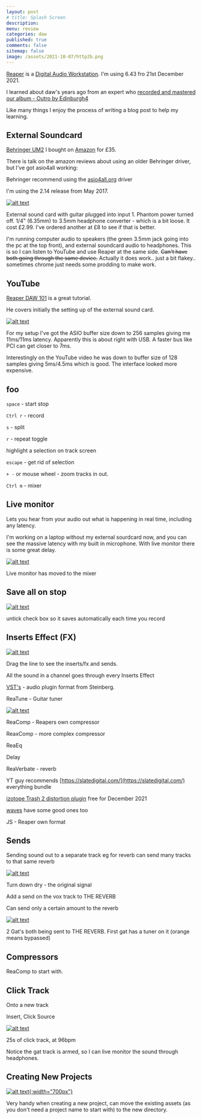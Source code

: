```yaml
---
layout: post
# title: Splash Screen
description: 
menu: review
categories: daw 
published: true 
comments: false     
sitemap: false
image: /assets/2021-10-07/http2b.png
---
```


<!-- [![alt text](/assets/2021-10-22/email-cover.jpg "email"){:width="800px"}](/assets/2021-10-22/email-cover.jpg) -->
<!-- [![alt text](/assets/2021-10-22/email-cover.jpg "Thanks to Solen Feyissa on unsplash - https://unsplash.com/@solenfeyissa")](https://unsplash.com/@solenfeyissa) -->

[Reaper](https://reaper.fm) is a [Digital Audio Workstation](https://en.wikipedia.org/wiki/Digital_audio_workstation). I'm using 6.43 fro 21st December 2021.

I learned about daw's years ago from an expert who [recorded and mastered our album - Outro by Edinburgh4](https://music.youtube.com/playlist?list=OLAK5uy_lYPifRpiRxK32ZWqmV4l_PfNkqaVQLJl4)

Like many things I enjoy the process of writing a blog post to help my learning.

## External Soundcard

[Behringer UM2](https://www.behringer.com/product.html?modelCode=P0AVV) I bought on [Amazon](https://www.amazon.co.uk/gp/product/B00EK1OTZC) for £35.

There is talk on the amazon reviews about using an older Behringer driver, but I've got asio4all working:

Behringer recommend using the [asio4all.org](https://www.asio4all.org/) driver

I'm using the 2.14 release from May 2017. 

[![alt text](/assets/2021-12-21/desk.jpg "email")](/assets/2021-12-21/desk.jpg)

External sound card with guitar plugged into input 1. Phantom power turned off. 1/4" (6.35mm) to 3.5mm headphone converter - which is a bit loose. It cost £2.99. I've ordered another at £8 to see if that is better.

I'm running computer audio to speakers (the green 3.5mm jack going into the pc at the top front), and external soundcard audio to headphones. This is so I can listen to YouTube and use Reaper at the same side. ~~Can't have both going through the same device.~~ Actually it does work.. just a bit flakey.. sometimes chrome just needs some prodding to make work.

<!-- [![alt text](/assets/2021-12-12/reap.jpg "email"){:width="800px"}](/assets/2021-12-12/reap.jpg) -->

## YouTube

[Reaper DAW 101](https://www.youtube.com/watch?v=JwDcTPn2dvc) is a great tutorial.

He covers initially the setting up of the external sound card.

[![alt text](/assets/2021-12-21/reap.jpg "email")](/assets/2021-12-21/reap.jpg)

For my setup I've got the ASIO buffer size down to 256 samples giving me 11ms/11ms latency. Apparently this is about right with USB. A faster bus like PCI can get closer to 7ms.

Interestingly on the YouTube video he was down to buffer size of 128 samples giving 5ms/4.5ms which is good. The interface looked more expensive.
 
## foo

`space` - start stop

`Ctrl r` - record

`s` - split


`r` - repeat toggle

highlight a selection on track screen

`escape` - get rid of selection

`+ -` or mouse wheel - zoom tracks in out. 

`Ctrl m` - mixer

## Live monitor

Lets you hear from your audio out what is happening in real time, including any latency. 

I'm working on a laptop without my external sourdcard now, and you can see the massive latency with my built in microphone. With live monitor there is some great delay.

[![alt text](/assets/2021-12-21/mon2.jpg "email")](/assets/2021-12-21/mon2.jpg)

Live monitor has moved to the mixer

## Save all on stop

[![alt text](/assets/2021-12-21/stop.jpg "email")](/assets/2021-12-21/stop.jpg)

untick check box so it saves automatically each time you record

## Inserts Effect (FX)

[![alt text](/assets/2021-12-21/fx.jpg "email")](/assets/2021-12-21/fx.jpg)

Drag the line to see the inserts/fx and sends. 

All the sound in a channel goes through every Inserts Effect

[VST's](https://en.wikipedia.org/wiki/Virtual_Studio_Technology) - audio plugin format from Steinberg.

ReaTune - Guitar tuner

[![alt text](/assets/2021-12-21/tune.jpg "email")](/assets/2021-12-21/tune.jpg)

ReaComp - Reapers own compressor

ReaxComp - more complex compressor

ReaEq

Delay

ReaVerbate - reverb

 YT guy recommends [https://slatedigital.com/](https://slatedigital.com/) everything bundle

[izotope Trash 2 distortion plugin](https://www.izotope.com/en/products/downloads/trash.html) free for December 2021

[waves](https://www.waves.com/downloads/free) have some good ones too

JS - Reaper own format

## Sends

Sending sound out to a separate track eg for reverb can send many tracks to that same reverb

[![alt text](/assets/2021-12-21/reverb.jpg "email")](/assets/2021-12-21/reverb.jpg)

Turn down dry - the original signal

Add a send on the vox track to THE REVERB

Can send only a certain amount to the reverb


[![alt text](/assets/2021-12-21/reverb.jpg "email")](/assets/2021-12-21/reverb.jpg)

2 Gat's both being sent to THE REVERB. First gat has a tuner on it (orange means bypassed)

## Compressors

ReaComp to start with.



## Click Track

Onto a new track

Insert, Click Source 

[![alt text](/assets/2021-12-21/click.jpg "email")](/assets/2021-12-21/click.jpg)

25s of click track, at 96bpm

Notice the gat track is armed, so I can live monitor the sound through headphones.


## Creating New Projects

[![alt text](/assets/2021-12-21/dave.jpg "email"){:width="700px"}](/assets/2021-12-21/dave.jpg)

Very handy when creating a new project, can move the existing assets (as you don't need a project name to start with) to the new directory.
 